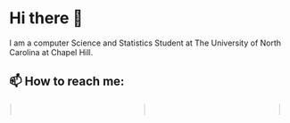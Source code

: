 # Hi there 👋
I am a computer Science and Statistics Student at The University of North Carolina at Chapel Hill.


## 📫 How to reach me:

<div style="display: flex; justify-content: space-between; align-items: center;">
  <a href="https://www.linkedin.com/in/bharadwaj-gadiyaram/">
  <img src="https://cdn.jsdelivr.net/gh/devicons/devicon/icons/linkedin/linkedin-original.svg" height="5%" width="5%" style="padding:10%"/></a>
  <a href="mailto: bharat.gadiyaram@gmail.com?subject=[GitHub]"><img src="https://bharathg03.github.io/Images/Email.png" height="5%" width="5%"></a>
  <a href="https://bharathg03.github.io/"><img src="https://bharathg03.github.io/Images/favicon.ico" height="5%" width="5%"></a>
</div>

<!--
**BharathG03/BharathG03** is a ✨ _special_ ✨ repository because its `README.md` (this file) appears on your GitHub profile.

Here are some ideas to get you started:

- 🔭 I’m currently working on ...
- 🌱 I’m currently learning ...
- 👯 I’m looking to collaborate on ...
- 🤔 I’m looking for help with ...
- 💬 Ask me about ...
- 📫 How to reach me: ...
- 😄 Pronouns: ...
- ⚡ Fun fact: ...
-->
